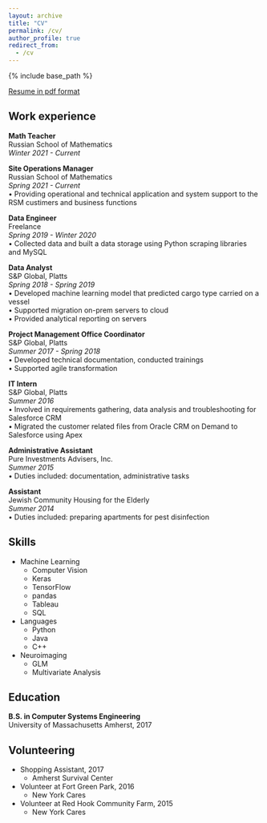 ```yaml
---
layout: archive
title: "CV"
permalink: /cv/
author_profile: true
redirect_from:
  - /cv
---
```


{% include base_path %}

[Resume in pdf format](/files/Yaroslav_Burdin_resume.pdf)

Work experience
-----

**Math Teacher**  
Russian School of Mathematics  
*Winter 2021 - Current*

**Site Operations Manager**  
Russian School of Mathematics  
*Spring 2021 - Current*  
• Providing operational and technical application and system support to the RSM custimers and business functions

**Data Engineer**  
Freelance  
*Spring 2019 - Winter 2020*  
• Collected data and built a data storage using Python scraping libraries and MySQL

**Data Analyst**  
S&P Global, Platts  
*Spring 2018 - Spring 2019*  
• Developed machine learning model that predicted cargo type carried on a vessel  
• Supported migration on-prem servers to cloud  
• Provided analytical reporting on servers

**Project Management Office Coordinator**  
S&P Global, Platts  
*Summer 2017 - Spring 2018*  
• Developed technical documentation, conducted trainings  
• Supported agile transformation

**IT Intern**  
S&P Global, Platts  
*Summer 2016*  
• Involved in requirements gathering, data analysis and troubleshooting for Salesforce CRM  
• Migrated the customer related files from Oracle CRM on Demand to Salesforce using Apex

**Administrative Assistant**  
Pure Investments Advisers, Inc.  
*Summer 2015*  
• Duties included: documentation, administrative tasks

**Assistant**  
Jewish Community Housing for the Elderly  
*Summer 2014*  
• Duties included: preparing apartments for pest disinfection
  
Skills
-----
* Machine Learning
  * Computer Vision
  * Keras
  * TensorFlow
  * pandas
  * Tableau
  * SQL
* Languages
  * Python
  * Java
  * C++
* Neuroimaging
  * GLM
  * Multivariate Analysis

Education
-----
**B.S. in Computer Systems Engineering**\
University of Massachusetts Amherst, 2017

Volunteering
-----
* Shopping Assistant, 2017
  * Amherst Survival Center
* Volunteer at Fort Green Park, 2016
  * New York Cares
* Volunteer at Red Hook Community Farm, 2015
  * New York Cares
